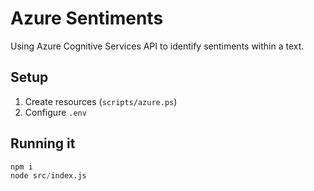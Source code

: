 # Azure Sentiments

Using Azure Cognitive Services API to identify sentiments within a text.

## Setup

1. Create resources (`scripts/azure.ps`)
2. Configure `.env`

## Running it

```s
npm i
node src/index.js
```